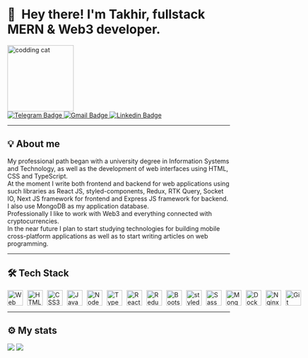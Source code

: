 <div>
    <h1>👋 &nbsp;Hey there! I'm Takhir, fullstack MERN & Web3 developer.</h1>
    <div id="header" >
      <img alt="codding cat" src="https://tenor.com/ru/view/cat-computer-typing-fast-gif-5368357.gif" width="150"/>
    </div>
    <div>
      <a href="https://t.me/takhir_kudusov">
        <img src="https://img.shields.io/badge/Telegram-blue?style=for-the-badge&logo=telegram&logoColor=white" alt="Telegram Badge"/>
      </a>
      <a href="mailto:kudusov.takhir@gmail.com">
        <img src="https://img.shields.io/badge/Gmail-red?style=for-the-badge&logo=gmail&logoColor=white" alt="Gmail Badge"/>
      </a>
                <a href="https://www.linkedin.com/in/takhir-kudusov-5a92bb242/">
        <img src="https://img.shields.io/badge/Linkedin-blue?style=for-the-badge&logo=linkedin&logoColor=white" alt="Linkedin Badge"/>
        </a>
    </div>
    <hr />
        <div>
        <h2>💡 About me</h2>
        <p>My professional path began with a university degree in Information Systems and Technology, as well as the development of web interfaces using HTML, CSS and TypeScript.<br>
At the moment I write both frontend and backend for web applications using such libraries as React JS, styled-components, Redux, RTK Query, Socket IO, Next JS framework for frontend and Express JS framework for backend. I also use MongoDB as my application database.<br>
Professionally I like to work with Web3 and everything connected with cryptocurrencies.
<br>In the near future I plan to start studying technologies for building mobile cross-platform applications as well as to start writing articles on web programming.</p>
    </div>
    <hr />
    <div >
        <h2 >🛠 Tech Stack</h2>
        <div style="display: flex">
            <img alt="Web Storm" src="https://resources.jetbrains.com/storage/products/company/brand/logos/WebStorm_icon.svg?_ga=2.93044251.727981946.1670334223-1053654431.1661517510&_gl=1*m7hxy6*_ga*MTA1MzY1NDQzMS4xNjYxNTE3NTEw*_ga_9J976DJZ68*MTY3MDMzNDIyMy4xMi4xLjE2NzAzMzQyNjguMTUuMC4w" width="35px" style="margin-right:10px;" />
            <img alt="HTML5" src="https://cdn.jsdelivr.net/gh/devicons/devicon/icons/html5/html5-original.svg" width="35px" style="margin-right:10px;" />
            <img alt="CSS3" src="https://cdn.jsdelivr.net/gh/devicons/devicon/icons/css3/css3-original.svg" width="35px" style="margin-right:10px;" />
            <img alt="JavaScript" src="https://cdn.jsdelivr.net/gh/devicons/devicon/icons/javascript/javascript-original.svg" width="35px" style="margin-right:10px;" />
            <img alt="NodeJS" src="https://cdn.jsdelivr.net/gh/devicons/devicon/icons/nodejs/nodejs-original.svg" width="35px" style="margin-right:10px;" /> 
            <img alt="TypeScript" src="https://cdn.jsdelivr.net/gh/devicons/devicon/icons/typescript/typescript-original.svg" width="35px" style="margin-right:10px;" /> 
            <img alt="React" src="https://cdn.jsdelivr.net/gh/devicons/devicon/icons/react/react-original.svg" width="35px" style="margin-right:10px;" />
            <img alt="Redux" src="https://cdn.jsdelivr.net/gh/devicons/devicon/icons/redux/redux-original.svg" width="35px" style="margin-right:10px;" />
            <img alt="Bootstrap" src="https://cdn.jsdelivr.net/gh/devicons/devicon/icons/bootstrap/bootstrap-original.svg" width="35px" style="margin-right:10px;" />
            <img alt="styled-components" src="https://cdn.jsdelivr.net/gh/devicons/devicon/icons/sass/sass-original.svg" width="35px" style="margin-right:10px;" />
            <img alt="Sass" src="https://cdn.cdnlogo.com/logos/s/10/styled-components.svg" width="35px" style="margin-right:10px;" />
            <img alt="MongoDB" src="https://cdn.jsdelivr.net/gh/devicons/devicon/icons/mongodb/mongodb-original.svg" width="35px" style="margin-right:10px;" />
            <img alt="Docker" src="https://cdn.jsdelivr.net/gh/devicons/devicon/icons/docker/docker-original.svg" width="35px" style="margin-right:10px;" />            
            <img alt="Nginx" src="https://cdn.jsdelivr.net/gh/devicons/devicon/icons/nginx/nginx-original.svg" width="35px" style="margin-right:10px;" />            
            <img alt="Git" src="https://cdn.jsdelivr.net/gh/devicons/devicon/icons/git/git-original.svg" width="35px" style="margin-right:10px;" />
        </div>
    </div>
    <hr />
</div>
<h2>⚙️ My stats</h2>
<picture>
    <source 
      srcset="https://github-readme-stats.vercel.app/api?username=TakhirKudusov&show_icons=true&theme=tokyonight"
      media="(prefers-color-scheme: dark)"
    />
    <source
      srcset="https://github-readme-stats.vercel.app/api?username=TakhirKudusov&show_icons=true"
      media="(prefers-color-scheme: light), (prefers-color-scheme: no-preference)"
    />
    <img src="https://github-readme-stats.vercel.app/api?username=TakhirKudusov&show_icons=true" />
</picture>
<picture>
    <source 
      srcset="https://github-readme-stats.vercel.app/api/top-langs/?username=TakhirKudusov&layout=compact&theme=tokyonight"
      media="(prefers-color-scheme: dark)"
    />
    <source
      srcset="https://github-readme-stats.vercel.app/api/top-langs/?username=TakhirKudusov&layout=compact"
      media="(prefers-color-scheme: light), (prefers-color-scheme: no-preference)"
    />
    <img src="https://github-readme-stats.vercel.app/api/top-langs/?username=TakhirKudusov&layout=compact" />
</picture>
